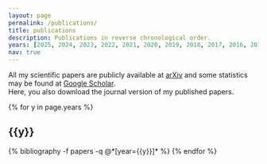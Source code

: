 ```yaml
---
layout: page
permalink: /publications/
title: publications
description: Publications in reverse chronological order.
years: [2025, 2024, 2023, 2022, 2021, 2020, 2019, 2018, 2017, 2016, 2015, 2014, 2013, 2012]
nav: true
---
```


[comment]: # (List of my scientific publications.)

All my scientific papers are publicly available at [arXiv](https://arxiv.org/a/quintino_m_1.html) and some statistics may be found at [Google Scholar](https://scholar.google.com/citations?user=9S-Jrs4AAAAJ). <br>
Here, you also download the journal version of my published papers.

<div class="publications">

{% for y in page.years %}
  <h2 class="year">{{y}}</h2>
  {% bibliography -f papers -q @*[year={{y}}]* %}
{% endfor %}

</div>
